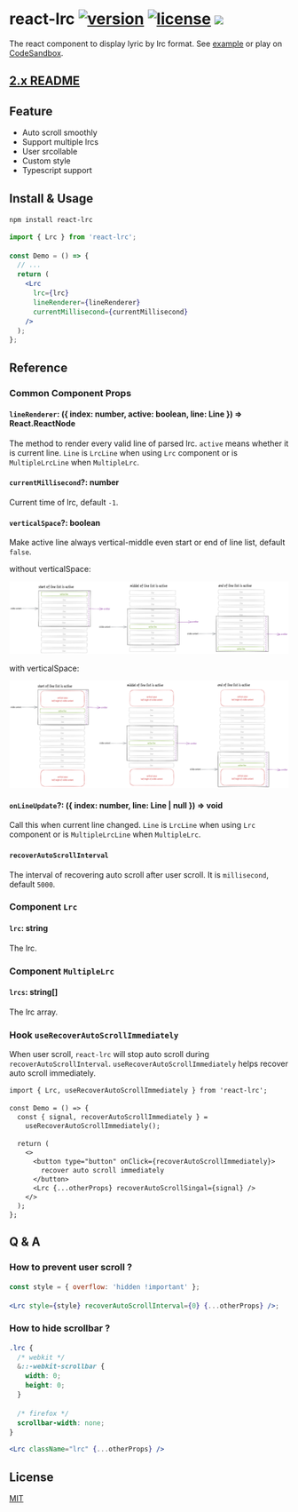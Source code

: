 # react-lrc [![version](https://img.shields.io/npm/v/react-lrc)](https://www.npmjs.com/package/react-lrc) [![license](https://img.shields.io/npm/l/react-lrc)](https://github.com/mebtte/react-lrc/blob/master/LICENSE) [![](https://img.shields.io/bundlephobia/minzip/react-lrc)](https://bundlephobia.com/result?p=react-lrc)

The react component to display lyric by lrc format. See [example](https://mebtte.github.io/react-lrc) or play on [CodeSandbox](https://codesandbox.io/s/3-playground-ku96gv).

## [2.x README](https://github.com/mebtte/react-lrc/blob/d714e64e5bb70a551b498559436fdd9f1d71f8ce/README.md)

## Feature

- Auto scroll smoothly
- Support multiple lrcs
- User srcollable
- Custom style
- Typescript support

## Install & Usage

```sh
npm install react-lrc
```

```jsx
import { Lrc } from 'react-lrc';

const Demo = () => {
  // ...
  return (
    <Lrc
      lrc={lrc}
      lineRenderer={lineRenderer}
      currentMillisecond={currentMillisecond}
    />
  );
};
```

## Reference

### Common Component Props

#### `lineRenderer`: ({ index: number, active: boolean, line: Line }) => React.ReactNode

The method to render every valid line of parsed lrc. `active` means whether it is current line. `Line` is `LrcLine` when using `Lrc` component or is `MultipleLrcLine` when `MultipleLrc`.

#### `currentMillisecond`?: number

Current time of lrc, default `-1`.

#### `verticalSpace`?: boolean

Make active line always vertical-middle even start or end of line list, default `false`.

without verticalSpace:

![](./docs/without_vertical_space.png)

with verticalSpace:

![](./docs/with_vertical_space.png)

#### `onLineUpdate`?: ({ index: number, line: Line | null }) => void

Call this when current line changed. `Line` is `LrcLine` when using `Lrc` component or is `MultipleLrcLine` when `MultipleLrc`.

#### `recoverAutoScrollInterval`

The interval of recovering auto scroll after user scroll. It is `millisecond`, default `5000`.

### Component `Lrc`

#### `lrc`: string

The lrc.

### Component `MultipleLrc`

#### `lrcs`: string[]

The lrc array.

### Hook `useRecoverAutoScrollImmediately`

When user scroll, `react-lrc` will stop auto scroll during `recoverAutoScrollInterval`. `useRecoverAutoScrollImmediately` helps recover auto scroll immediately.

```tsx
import { Lrc, useRecoverAutoScrollImmediately } from 'react-lrc';

const Demo = () => {
  const { signal, recoverAutoScrollImmediately } =
    useRecoverAutoScrollImmediately();

  return (
    <>
      <button type="button" onClick={recoverAutoScrollImmediately}>
        recover auto scroll immediately
      </button>
      <Lrc {...otherProps} recoverAutoScrollSingal={signal} />
    </>
  );
};
```

## Q & A

### How to prevent user scroll ?

```jsx
const style = { overflow: 'hidden !important' };

<Lrc style={style} recoverAutoScrollInterval={0} {...otherProps} />;
```

### How to hide scrollbar ?

```scss
.lrc {
  /* webkit */
  &::-webkit-scrollbar {
    width: 0;
    height: 0;
  }

  /* firefox */
  scrollbar-width: none;
}
```

```jsx
<Lrc className="lrc" {...otherProps} />
```

## License

[MIT](./LICENSE)
